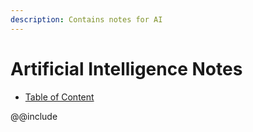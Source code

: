 ```yaml
---
description: Contains notes for AI
---
```


# Artificial Intelligence Notes

* [Table of Content](https://github.com/niluwin/Book-AI/blob/main/SUMMARY.md)

@@include[](SUMMARY.md)
